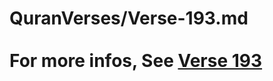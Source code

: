 # QuranVerses/Verse-193.md <br><br>For more infos, See [Verse 193](https://www.quranbookk.com/quran/search?q=193)
